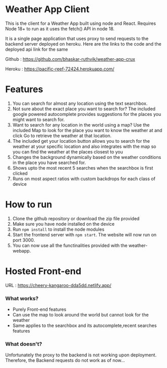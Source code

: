 # Weather App Client


This is the client for a Weather App built using node and React.
Requires Node 18+ to run as it uses the fetch() API in node 18.

It is a single page application that uses proxy to send requests to the backend server deployed on heroku. Here are the links to the code and the deployed api link for the same

Github : https://github.com/bhaskar-ruthvik/weather-app-crux

Heroku : https://pacific-reef-72424.herokuapp.com/

# Features

1. You can search for almost any location using the text searchbox. 
2. Not sure about the exact place you want to search for? The included google powered autocomplete provides suggestions for the places you might want to search for.
3. Want to search for any location in the world using a map? Use the included Map to look for the place you want to know the weather at and click Go to retrieve the weather at that location.
4. The included get your location button allows you to search for the weather at your specific location and also integrates with the map so you can find the weather at the places closest to you
5. Changes the background dynamically based on the weather conditions in the place you have searched for. 
6. Shows upto the most recent 5 searches when the searchbox is first clicked
7. Runs on most aspect ratios with custom backdrops for each class of device

# How to run

1. Clone the github repository or download the zip file provided
2. Make sure you have node installed on the device
3. Run `npm install` to install the node modules
4. Start the frontend server with `npm start`. The website will now run on port 3000.
5. You can now use all the functinalities provided with the weather-webapp.

# Hosted Front-end

URL : https://cheery-kangaroo-dda5dd.netlify.app/

### What works?
 * Purely Front-end features 
 * Can use the map to look around the world but cannot look for the weather
 * Same applies to the searchbox and its autocomplete,recent searches features
### What doesn't?
 Unfortunately the proxy to the backend is not working upon deployment. Therefore, the Backend requests do not work as of now...
